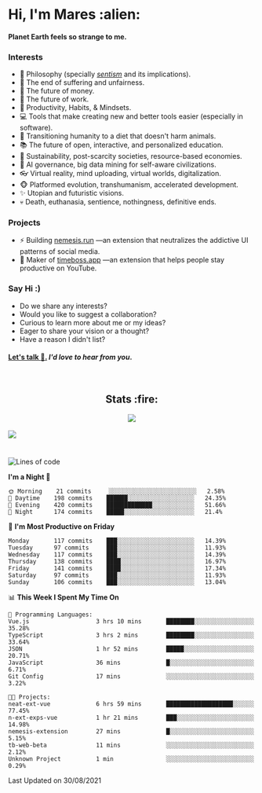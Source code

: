<h1>Hi, I'm Mares :alien:</h1>

#### Planet Earth feels so strange to me.

### **Interests**

- 🌊 Philosophy (specially [_sentism_][sentismmedium] and its implications).
- 🎯 The end of suffering and unfairness.
- 💸 The future of money.
- 💼 The future of work.
- 🧠 Productivity, Habits, & Mindsets.
- 💻 Tools that make creating new and better tools easier (especially in software).
- 🥗 Transitioning humanity to a diet that doesn't harm animals.
- 📚 The future of open, interactive, and personalized education.
- 🌱 Sustainability, post-scarcity societies, resource-based economies.
- 🤖 AI governance, big data mining for self-aware civilizations.
- 👓 Virtual reality, mind uploading, virtual worlds, digitalization.
- 🐵 Platformed evolution, transhumanism, accelerated development.
- ✨ Utopian and futuristic visions.
- 💀 Death, euthanasia, sentience, nothingness, definitive ends.


### **Projects**

- ⚡ Building [nemesis.run](https://nemesis.run) —an extension that neutralizes the addictive UI patterns of social media.
- 💎 Maker of [timeboss.app](https://timeboss.app) —an extension that helps people stay productive on YouTube.


### **Say Hi :)**

- Do we share any interests?
- Would you like to suggest a collaboration?
- Curious to learn more about me or my ideas?
- Eager to share your vision or a thought?
- Have a reason I didn't list?

#### [Let's talk :wave:.](mailto:mareszhar@gmail.com) _I'd love to hear from you_.

[sentismmedium]: https://medium.com/@mareszhar/born-a-prisoner-a-reflection-about-life-its-struggles-and-a-plan-to-escape-d8566ce9b026

<br>

<h2 align="center">Stats :fire:</h2>

<div align="center">
  <img src="https://github-readme-streak-stats.herokuapp.com?user=mareszhar&theme=black-ice&hide_border=true&stroke=FFFFFF15&ring=DF8FFE&fire=DF8FFE&currStreakLabel=DF8FFE&background=1A232A&currStreakNum=86FFAB&dates=B1AAB3FF">
</div>

<!-- Add or remove this: &dates=B1AAB3FF at the end of the streak stats URL if they get bugged and aren't updating -->

<br>

<img src="https://activity-graph.herokuapp.com/graph?username=mareszhar&theme=nord&bg_color=00000000&color=979797&line=DF8FFE&point=00000000&area=true&hide_border=true">

<br>

<h1></h1>

<!--START_SECTION:waka-->
![Lines of code](https://img.shields.io/badge/From%20Hello%20World%20I%27ve%20Written-134030%20lines%20of%20code-blue)

**I'm a Night 🦉** 

```text
🌞 Morning    21 commits     ░░░░░░░░░░░░░░░░░░░░░░░░░   2.58% 
🌆 Daytime    198 commits    ██████░░░░░░░░░░░░░░░░░░░   24.35% 
🌃 Evening    420 commits    █████████████░░░░░░░░░░░░   51.66% 
🌙 Night      174 commits    █████░░░░░░░░░░░░░░░░░░░░   21.4%

```
📅 **I'm Most Productive on Friday** 

```text
Monday       117 commits    ███░░░░░░░░░░░░░░░░░░░░░░   14.39% 
Tuesday      97 commits     ███░░░░░░░░░░░░░░░░░░░░░░   11.93% 
Wednesday    117 commits    ███░░░░░░░░░░░░░░░░░░░░░░   14.39% 
Thursday     138 commits    ████░░░░░░░░░░░░░░░░░░░░░   16.97% 
Friday       141 commits    ████░░░░░░░░░░░░░░░░░░░░░   17.34% 
Saturday     97 commits     ███░░░░░░░░░░░░░░░░░░░░░░   11.93% 
Sunday       106 commits    ███░░░░░░░░░░░░░░░░░░░░░░   13.04%

```


📊 **This Week I Spent My Time On** 

```text
💬 Programming Languages: 
Vue.js                   3 hrs 10 mins       ████████░░░░░░░░░░░░░░░░░   35.28% 
TypeScript               3 hrs 2 mins        ████████░░░░░░░░░░░░░░░░░   33.64% 
JSON                     1 hr 52 mins        █████░░░░░░░░░░░░░░░░░░░░   20.71% 
JavaScript               36 mins             █░░░░░░░░░░░░░░░░░░░░░░░░   6.71% 
Git Config               17 mins             ░░░░░░░░░░░░░░░░░░░░░░░░░   3.22%

🐱‍💻 Projects: 
neat-ext-vue             6 hrs 59 mins       ███████████████████░░░░░░   77.45% 
n-ext-exps-vue           1 hr 21 mins        ███░░░░░░░░░░░░░░░░░░░░░░   14.98% 
nemesis-extension        27 mins             █░░░░░░░░░░░░░░░░░░░░░░░░   5.15% 
tb-web-beta              11 mins             ░░░░░░░░░░░░░░░░░░░░░░░░░   2.12% 
Unknown Project          1 min               ░░░░░░░░░░░░░░░░░░░░░░░░░   0.29%

```


 Last Updated on 30/08/2021
<!--END_SECTION:waka-->

